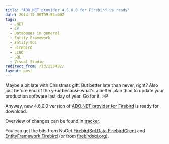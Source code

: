 ```yaml
---
title: "ADO.NET provider 4.6.0.0 for Firebird is ready"
date: 2014-12-30T09:58:00Z
tags:
  - .NET
  - C#
  - Databases in general
  - Entity Framework
  - Entity SQL
  - Firebird
  - LINQ
  - SQL
  - Visual Studio
redirect_from: /id/233492/
layout: post
---
```

Maybe a bit late with Christmas gift. But better late than never, right? Also just before end of the year because what's a better plan than to update your production software last day of year. Go for it. :-P  

Anyway, new 4.6.0.0 version of [ADO.NET provider for Firebird][1] is ready for download.

<!-- excerpt -->

Overview of changes can be found in [tracker][4].

You can get the bits from NuGet [FirebirdSql.Data.FirebirdClient][2] and [EntityFramework.Firebird][3] (or from [firebirdsql.org][1]).

[1]: http://www.firebirdsql.org/en/net-provider/
[2]: http://www.nuget.org/packages/FirebirdSql.Data.FirebirdClient/
[3]: http://www.nuget.org/packages/EntityFramework.Firebird/
[4]: http://tracker.firebirdsql.org/secure/ReleaseNote.jspa?projectId=10003&styleName=Text&version=10640